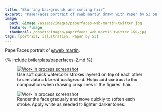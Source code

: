 ```yaml
---
title: "Blurring backgrounds and curling hair"
excerpt: "PaperFaces portrait of @web_martin drawn with Paper by 53 on an iPad."
image: 
  path: &image /assets/images/paperfaces-web-martin-twitter.jpg 
  feature: *image
  thumbnail: /assets/images/paperfaces-web-martin-twitter-150.jpg
tags: [portrait, illustration, Paper by 53]
---
```


PaperFaces portrait of [@web_martin](http://twitter.com/web_martin).

{% include boilerplate/paperfaces-2.md %}

<figure>
	<a href="{{ site.url }}/assets/images/paperfaces-web-martin-process-1-lg.jpg"><img src="{{ site.url }}/assets/images/paperfaces-web-martin-process-1-600.jpg" alt="Work in process screenshot"></a>
	<figcaption>Use soft quick watercolor strokes layered on top of each other to simlulate a blurred background. Helps add contrast to the composition when drawing crisp lines in the figures' hair.</figcaption>
</figure>
<figure>
	<a href="{{ site.url }}/assets/images/paperfaces-web-martin-process-2-lg.jpg"><img src="{{ site.url }}/assets/images/paperfaces-web-martin-process-2-600.jpg" alt="Work in process screenshot"></a>
	<figcaption>Render the face gradually and move quickly to soften each stroke. Apply white as needed to lighten darker tones.</figcaption>
</figure>
